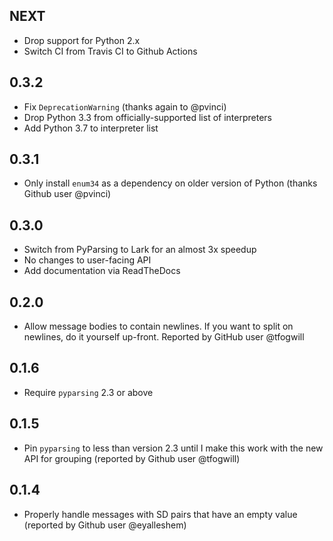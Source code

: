 NEXT
----
- Drop support for Python 2.x
- Switch CI from Travis CI to Github Actions

0.3.2
----
- Fix `DeprecationWarning` (thanks again to @pvinci)
- Drop Python 3.3 from officially-supported list of interpreters
- Add Python 3.7 to interpreter list

0.3.1
-----
- Only install `enum34` as a dependency on older version of Python (thanks Github user @pvinci)

0.3.0
-----
- Switch from PyParsing to Lark for an almost 3x speedup
- No changes to user-facing API
- Add documentation via ReadTheDocs

0.2.0
-----
- Allow message bodies to contain newlines. If you want to split on newlines, do it yourself up-front. Reported by
  GitHub user @tfogwill

0.1.6
-----
- Require `pyparsing` 2.3 or above

0.1.5
-----
- Pin `pyparsing` to less than version 2.3 until I make this work with the new API for grouping (reported by Github user @tfogwill)

0.1.4
-----
- Properly handle messages with SD pairs that have an empty value (reported by Github user @eyalleshem)
